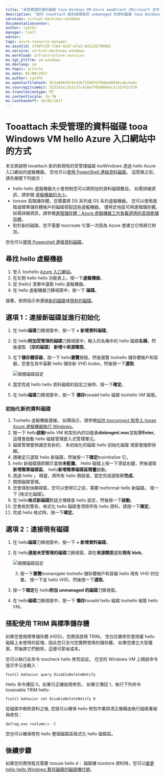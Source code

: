 ```yaml
---
title: "未受管理的資料磁碟 tooa Windows VM-Azure aaaAttach |Microsoft 文件"
description: "如何 tooattach 新的或現有的 unmanaged 的資料磁碟 tooa Windows VM 在 Azure 入口網站中，使用 hello hello Resource Manager 部署模型。"
services: virtual-machines-windows
documentationcenter: 
author: cynthn
manager: timlt
editor: 
tags: azure-resource-manager
ms.assetid: 3790fc59-7264-41df-b7a3-8d1226799885
ms.service: virtual-machines-windows
ms.workload: infrastructure-services
ms.tgt_pltfrm: vm-windows
ms.devlang: na
ms.topic: article
ms.date: 05/09/2017
ms.author: cynthn
ms.openlocfilehash: 923a6663974143bf359970f9b0eb0d36cabcba9c
ms.sourcegitcommit: 523283cc1b3c37c428e77850964dc1c33742c5f0
ms.translationtype: MT
ms.contentlocale: zh-TW
ms.lasthandoff: 10/06/2017
---
```

# <a name="how-tooattach-an-unmanaged-data-disk-tooa-windows-vm-in-hello-azure-portal"></a>Tooattach 未受管理的資料磁碟 tooa Windows VM hello Azure 入口網站中的方式

本文將說明 tooattach 新的和現有的受管理磁碟 tooWindows 透過 hello Azure 入口網站的虛擬機器。 您也可以[使用 PowerShell 連結資料磁碟](./attach-disk-ps.md)。 這麼做之前，請先檢閱下列提示：

* hello hello 虛擬機器大小會控制您可以將附加的資料磁碟數目。 如需詳細資訊，請參閱 [虛擬機器的大小](sizes.md)。
* toouse 高階儲存體，您需要將 DS 系列或 GS 系列虛擬機器。 您可以使用進階或標準儲存體帳戶的磁碟搭配這些虛擬機器。 僅特定地區可用進階儲存體。 如需詳細資訊，請參閱[進階儲存體：Azure 虛擬機器工作負載適用的高效能儲存體](../../storage/storage-premium-storage.md?toc=%2fazure%2fvirtual-machines%2fwindows%2ftoc.json)。
* 對於新的磁碟，您不需要 toocreate 它第一次因為 Azure 會建立它時將它附加。


您也可以[使用 Powershell 連接資料磁碟](attach-disk-ps.md)。


## <a name="find-hello-virtual-machine"></a>尋找 hello 虛擬機器
1. 登入 toohello [Azure 入口網站](https://portal.azure.com/)。
2. 在左側 hello hello 功能表上，按一下**虛擬機器**。
3. 從 [hello] 清單中選取 hello 虛擬機器。
4. 在 hello 虛擬機器刀鋒視窗中，按一下 **磁碟**。
   
接著，依照指示來連接[新的磁碟](#option-1-attach-a-new-disk)或[現有的磁碟](#option-2-attach-an-existing-disk)。

## <a name="option-1-attach-and-initialize-a-new-disk"></a>選項 1：連接新磁碟並進行初始化
1. 在 hello**磁碟**刀鋒視窗中，按一下  **+ 新增資料磁碟**。
2. 在 hello**附加受管理的磁碟**刀鋒視窗中，輸入的名稱中的 hello 磁碟**名稱**，然後選取  **（空的磁碟） 新增**中**來源類型**。
3. 在下**儲存體容器**，按一下 hello**瀏覽**按鈕，然後瀏覽 toohello 儲存體帳戶和容器，您會在其中喜歡 hello 儲存新 VHD toobe，然後按一下**選取**. 
  
   ![檢閱磁碟設定](./media/attach-disk-portal/attach-empty-unmanaged.png)
   
3. 當您完成 hello hello 資料磁碟的設定之後時，按一下**確定**。
4. 在 hello**磁碟**刀鋒視窗中，按一下 **儲存**tooadd hello 磁碟 toohello VM 組態。


### <a name="initialize-a-new-data-disk"></a>初始化新的資料磁碟

1. Toohello 虛擬機器連線。 如需指示，請參閱[如何 tooconnect 和登入 tooan Azure 虛擬機器執行 Windows](connect-logon.md?toc=%2fazure%2fvirtual-machines%2fwindows%2ftoc.json)。
1. 按一下 hello**啟動**hello VM 和型別內的功能表**diskmgmt.msc**並點擊**Enter**。 這樣會啟動 hello 磁碟管理嵌入式管理單元。
2. 磁碟管理會辨識您有新的、 未初始化的磁碟 hello 初始化磁碟 視窗會隨即快顯。
3. 請確定已選取 hello 新磁碟，然後按一下**確定**tooinitialize 它。
4. hello 新磁碟隨即顯示當做**未配置**。 Hello 磁碟上按一下滑鼠右鍵，然後選取**新增簡單磁碟區**。 hello**新增簡單磁碟區精靈**啟動。
5. 透過 hello 」 精靈，將所有 hello 預設值，當您完成選取移**完成**。
6. 關閉磁碟管理。
7. 您會得到快顯視窗，您可以使用它之前，需要 tooformat hello 新磁碟。 按一下 [格式化磁碟]。
8. 在 hello**格式新磁碟**對話方塊檢查 hello 設定，然後按一下**啟動**。
9. 您會收到警告，格式化 hello 磁碟會清除所有 hello 資料，請按一下**確定**。
10. 完成 hello 格式時，按一下**確定**。


## <a name="option-2-attach-an-existing-disk"></a>選項 2：連接現有磁碟
1. 在 hello**磁碟**刀鋒視窗中，按一下  **+ 新增資料磁碟**。
2. 在 hello**連接未受管理的磁碟**刀鋒視窗，請在**來源類型**選取**現有 blob**。

    ![檢閱磁碟設定](./media/attach-disk-portal/attach-existing-unmanaged.png)

    3. 按一下**瀏覽**toonavigate toohello 儲存體帳戶和容器 hello 現有 VHD 的位置。 按一下並 hello VHD，然後按一下**選取**。
4. 按一下**確定**在 hello**附加 unmanaged 的磁碟**刀鋒視窗。
5. 在 hello**磁碟**刀鋒視窗中，按一下 **儲存**tooadd hello 磁碟 toohello 組態 hello VM。
   


## <a name="use-trim-with-standard-storage"></a>搭配使用 TRIM 與標準儲存體

如果您使用標準儲存體 (HDD)，您應該啟用 TRIM。 空白位置修剪會捨棄 hello 磁碟上未使用的區塊，因此您只支付您實際使用的儲存體。 如果您建立大型檔案，然後將它們刪除，這便可節省成本。 

您可以執行此命令 toocheck hello 修剪設定。 在您的 Windows VM 上開啟命令提示字元並輸入︰

```
fsutil behavior query DisableDeleteNotify
```

Hello 命令傳回 0，如果已正確啟用修剪。 如果它傳回 1，執行下列命令 tooenable TRIM hello:
```
fsutil behavior set DisableDeleteNotify 0
```

從磁碟中刪除資料之後, 您就可以確保 hello 修剪作業排清正確藉由執行磁碟重組與修剪：

```
defrag.exe <volume:> -l
```

您也可以確保修剪 hello 整個磁碟區格式化 hello 磁碟區。


## <a name="next-steps"></a>後續步驟
如果您的應用程式需要 toouse hello d： 磁碟機 toostore 資料時，您可以[變更 hello hello Windows 暫存磁碟的磁碟機代號](change-drive-letter.md?toc=%2fazure%2fvirtual-machines%2fwindows%2fclassic%2ftoc.json)。

